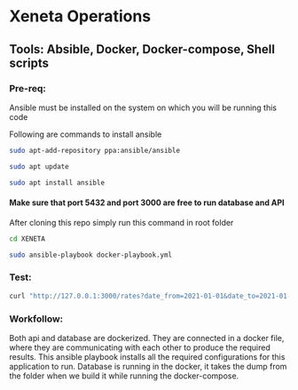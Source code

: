 # Xeneta Operations

## Tools: Absible, Docker, Docker-compose, Shell scripts 

### Pre-req:

Ansible must be installed on the system on which you will be running this code


Following are commands to install ansible

```bash
sudo apt-add-repository ppa:ansible/ansible

sudo apt update

sudo apt install ansible
```

#### Make sure that port 5432 and port 3000 are free to run database and API 

After cloning this repo simply run this command in root folder 

```bash
cd XENETA

sudo ansible-playbook docker-playbook.yml
``` 
### Test: 

```bash
curl "http://127.0.0.1:3000/rates?date_from=2021-01-01&date_to=2021-01-31&orig_code=CNGGZ&dest_code=EETLL"
``` 

### Workfollow:

Both api and database are dockerized. They are connected in a docker file, where they are communicating with each other to produce the required results. 
This ansible playbook installs all the required configurations for this application to run. Database is running in the docker, it takes the dump from the folder when we build it while running the docker-compose. 

